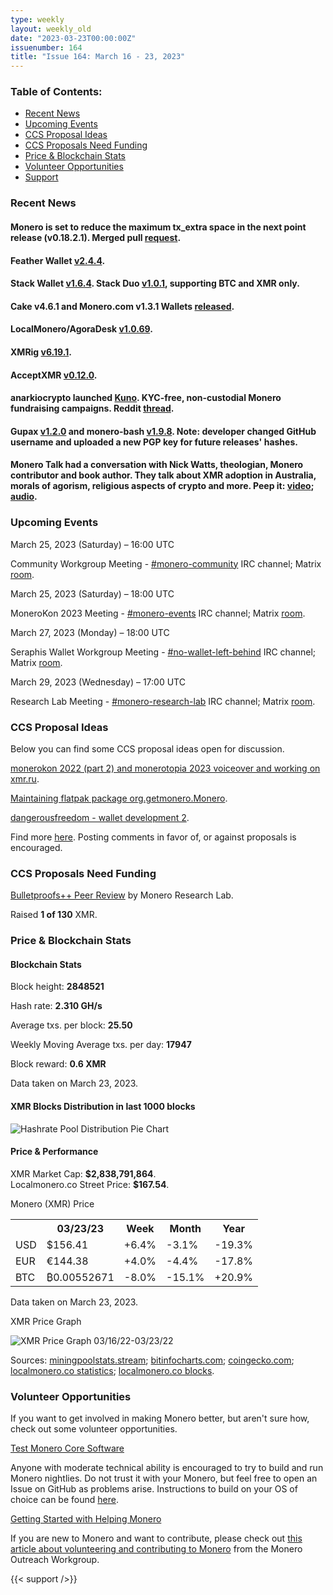 ```yaml
---
type: weekly
layout: weekly_old
date: "2023-03-23T00:00:00Z"
issuenumber: 164
title: "Issue 164: March 16 - 23, 2023"
---
```


<h3>Table of Contents:</h3>
<ul class="contents">
    <li><a href="#news">Recent News</a></li>
    <li><a href="#events">Upcoming Events</a></li>
    <li><a href="#ideas">CCS Proposal Ideas</a></li>
    <li><a href="#proposals">CCS Proposals Need Funding</a></li>
    <li><a href="#stats">Price & Blockchain Stats</a></li>
    <li><a href="#volunteer">Volunteer Opportunities</a></li>
    <li><a href="#support">Support</a></li>
</ul>

<h3 id="news">Recent News</h3>

<div class="newsbyte">
    <h4>Monero is set to reduce the maximum tx_extra space in the next point release (v0.18.2.1). Merged pull <a href="https://github.com/monero-project/monero/pull/8733" target="_blank">request</a>.</h4>
</div>

<div class="newsbyte">
    <h4>Feather Wallet <a href="https://featherwallet.org/download/" target="_blank">v2.4.4</a>.</h4>
</div>

<div class="newsbyte">
    <h4>Stack Wallet <a href="https://github.com/cypherstack/stack_wallet/releases/tag/build_146" target="_blank">v1.6.4</a>. Stack Duo <a href="https://github.com/cypherstack/stack_duo/releases/tag/build_003" target="_blank">v1.0.1</a>, supporting BTC and XMR only.</h4>
</div>

<div class="newsbyte">
    <h4>Cake v4.6.1 and Monero.com v1.3.1 Wallets <a href="https://github.com/cake-tech/cake_wallet/releases/tag/v4.6.1" target="_blank">released</a>.</h4>
</div>

<div class="newsbyte">
    <h4>LocalMonero/AgoraDesk <a href="https://github.com/AgoraDesk-LocalMonero/agoradesk-app-foss/releases/tag/v1.0.69" target="_blank">v1.0.69</a>.</h4>
</div>

<div class="newsbyte">
    <h4>XMRig <a href="https://github.com/xmrig/xmrig/releases/tag/v6.19.1" target="_blank">v6.19.1</a>.</h4>
</div>

<div class="newsbyte">
    <h4>AcceptXMR <a href="https://github.com/busyboredom/acceptxmr/releases/tag/v0.12.0" target="_blank">v0.12.0</a>.</h4>
</div>

<div class="newsbyte">
    <h4>anarkiocrypto launched <a href="https://kuno.bitejo.com/" target="_blank">Kuno</a>. KYC-free, non-custodial Monero fundraising campaigns. Reddit <a href="https://teddit.adminforge.de/r/Monero/comments/11zuitb/kuno_fundraise_with_monero_kycfree_and/" target="_blank">thread</a>.</h4>
</div>

<div class="newsbyte">
    <h4>Gupax <a href="https://github.com/hinto-janai/gupax/releases/tag/v1.2.0" target="_blank">v1.2.0</a> and monero-bash <a href="https://github.com/hinto-janai/monero-bash/releases/tag/v1.9.8" target="_blank">v1.9.8</a>. Note: developer changed GitHub username and uploaded a new PGP key for future releases' hashes.</h4>
</div>

<div class="newsbyte">
    <h4>Monero Talk had a conversation with Nick Watts, theologian, Monero contributor and book author. They talk about XMR adoption in Australia, morals of agorism, religious aspects of crypto and more. Peep it: <a href="https://piped.adminforge.de/watch?v=-euQHkzRP7I" target="_blank">video</a>; <a href="https://www.monerotalk.live/the-biblical-case-for-digital-cash-that-the-state-can-t-auto-tax-nick-watts" target="_blank">audio</a>.</h4>
</div>

<h3 id="events">Upcoming Events</h3>

<div class="event">
    <p class="date" markdown="1">March 25, 2023 (Saturday) – 16:00 UTC</p>
    <p markdown="1">Community Workgroup Meeting - <a href="irc://irc.libera.chat/#monero-community" target="_blank">#monero-community</a> IRC channel; Matrix <a href="https://matrix.to/#/#monero-community:monero.social" target="_blank">room</a>.</p>
</div>

<div class="event">
    <p class="date" markdown="1">March 25, 2023 (Saturday) – 18:00 UTC</p>
    <p markdown="1">MoneroKon 2023 Meeting - <a href="irc://irc.libera.chat/#monero-events" target="_blank">#monero-events</a> IRC channel; Matrix <a href="https://matrix.to/#/#monero-events:monero.social" target="_blank">room</a>.</p>
</div>

<div class="event">
    <p class="date" markdown="1">March 27, 2023 (Monday) – 18:00 UTC</p>
    <p markdown="1">Seraphis Wallet Workgroup Meeting - <a href="irc://irc.libera.chat/#no-wallet-left-behind" target="_blank">#no-wallet-left-behind</a> IRC channel; Matrix <a href="https://matrix.to/#/#no-wallet-left-behind:monero.social" target="_blank">room</a>.</p>
</div>

<div class="event">
    <p class="date" markdown="1">March 29, 2023 (Wednesday) – 17:00 UTC</p>
    <p markdown="1">Research Lab Meeting - <a href="irc://irc.libera.chat/#monero-research-lab" target="_blank">#monero-research-lab</a> IRC channel; Matrix <a href="https://matrix.to/#/#monero-research-lab:monero.social" target="_blank">room</a>.</p>
</div>

<h3 id="ideas">CCS Proposal Ideas</h3>

<p>Below you can find some CCS proposal ideas open for discussion.</p>

<div class="proposal">
<p><a href="https://repo.getmonero.org/monero-project/ccs-proposals/-/merge_requests/382" target="_blank">monerokon 2022 (part 2) and monerotopia 2023 voiceover and working on xmr.ru</a>.</p>
</div>

<div class="proposal">
<p><a href="https://repo.getmonero.org/monero-project/ccs-proposals/-/merge_requests/381" target="_blank">Maintaining flatpak package org.getmonero.Monero</a>.</p>
</div>

<div class="proposal">
<p><a href="https://repo.getmonero.org/monero-project/ccs-proposals/-/merge_requests/377" target="_blank">dangerousfreedom - wallet development 2</a>.</p>
</div>

<div class="proposal">
<p>Find more <a href="https://ccs.getmonero.org/ideas/" target="_blank">here</a>. Posting comments in favor of, or against proposals is encouraged.</p>
</div>

<h3 id="proposals">CCS Proposals Need Funding</h3>

<div class="proposal">
    <p><a href="https://ccs.getmonero.org/proposals/bulletproofs-pp-peer-review.html" target="_blank">Bulletproofs++ Peer Review</a> by Monero Research Lab.</p>
    <p>Raised <b>1 of 130</b> XMR.</p>
</div>

<h3 id="stats">Price & Blockchain Stats</h3>

<h4 class="stat">Blockchain Stats</h4>

<div class="bcstats">
    <p>Block height: <b>2848521</b></p>
    <p>Hash rate: <b>2.310 GH/s</b></p>
    <p>Average txs. per block: <b>25.50</b></p>
    <p>Weekly Moving Average txs. per day: <b>17947</b></p>
    <p>Block reward: <b>0.6 XMR</b></p>
</div>
<p class="note">Data taken on March 23, 2023.</p>

<h4 class="stat">XMR Blocks Distribution in last 1000 blocks</h4>
<p><img src="/img/hashrate-pool-distribution-0323.png" alt="Hashrate Pool Distribution Pie Chart"/></p>

<h4 class="stat" id="price-stat">Price & Performance</h4>

<div class="price-intro">XMR Market Cap: <b>$2,838,791,864</b>.<br/>Localmonero.co Street Price: <b>$167.54</b>.</div>

<p class="table-title">Monero (XMR) Price</p>
<table class="price-table">
  <tr class="row1">
    <th></th>
    <th>03/23/23</th>
    <th>Week</th>
    <th>Month</th>
    <th>Year</th>
  </tr>
  <tr>
    <td data-th="XMR to">USD</td>
    <td data-th="03/23/23">$156.41</td>
    <td data-th="Week" class="green">+6.4%</td>
    <td data-th="Month" class="red">-3.1%</td>
    <td data-th="Year" class="red">-19.3%</td>
  </tr>
  <tr class="row3">
    <td data-th="XMR to">EUR</td>
    <td data-th="03/23/23">€144.38</td>
    <td data-th="Week" class="green">+4.0%</td>
    <td data-th="Month" class="red">-4.4%</td>
    <td data-th="Year" class="red">-17.8%</td>
  </tr>
  <tr>
    <td data-th="XMR to">BTC</td>
    <td data-th="03/23/23">₿0.00552671</td>
    <td data-th="Week" class="red">-8.0%</td>
    <td data-th="Month" class="red">-15.1%</td>
    <td data-th="Year" class="green">+20.9%</td>
  </tr>
</table>
<p class="note">Data taken on March 23, 2023.</p>

<p class="table-title">XMR Price Graph</p>

![XMR Price Graph 03/16/22-03/23/22](/img/weekly-chart-0323.png "XMR Price Graph 03/16/22-03/23/22")

Sources: <a href="https://miningpoolstats.stream/monero" target="_blank">miningpoolstats.stream</a>; <a href="https://bitinfocharts.com/monero/" target="_blank">bitinfocharts.com</a>; <a href="https://www.coingecko.com/en/coins/monero" target="_blank">coingecko.com</a>; <a href="https://localmonero.co/statistics" target="_blank">localmonero.co statistics</a>; <a href="https://localmonero.co/blocks" target="_blank">localmonero.co blocks</a>.

<h3 id="volunteer">Volunteer Opportunities</h3>

<p>If you want to get involved in making Monero better, but aren't sure how, check out some volunteer opportunities.</p>

<div class="newsbyte">
    <p class="date"><a href="https://github.com/monero-project/monero" target="_blank">Test Monero Core Software</a></p>
    <p>Anyone with moderate technical ability is encouraged to try to build and run Monero nightlies. Do not trust it with your Monero, but feel free to open an Issue on GitHub as problems arise. Instructions to build on your OS of choice can be found <a href="https://github.com/monero-project/monero#compiling-monero-from-source" target="_blank">here</a>. </p>
</div>

<div class="newsbyte">
    <p class="date"><a href="https://github.com/monero-project/monero" target="_blank">Getting Started with Helping Monero</a></p>
    <p>If you are new to Monero and want to contribute, please check out <a href="https://www.monerooutreach.org/stories/getting-started-helping-monero.php" target="_blank">this article about volunteering and contributing to Monero</a> from the Monero Outreach Workgroup. </p>
</div>

{{< support />}}

